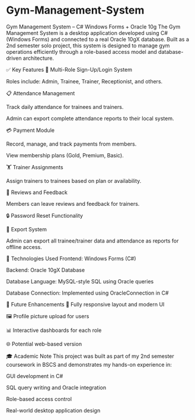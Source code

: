 # Gym-Management-System
Gym Management System – C# Windows Forms + Oracle 10g
The Gym Management System is a desktop application developed using C# (Windows Forms) and connected to a real Oracle 10gX database. Built as a 2nd semester solo project, this system is designed to manage gym operations efficiently through a role-based access model and database-driven architecture.

✅ Key Features
🔐 Multi-Role Sign-Up/Login System

Roles include: Admin, Trainee, Trainer, Receptionist, and others.

📋 Attendance Management

Track daily attendance for trainees and trainers.

Admin can export complete attendance reports to their local system.

💳 Payment Module

Record, manage, and track payments from members.

View membership plans (Gold, Premium, Basic).

🏋️ Trainer Assignments

Assign trainers to trainees based on plan or availability.

📝 Reviews and Feedback

Members can leave reviews and feedback for trainers.

🔒 Password Reset Functionality

📂 Export System

Admin can export all trainee/trainer data and attendance as reports for offline access.

🧠 Technologies Used
Frontend: Windows Forms (C#)

Backend: Oracle 10gX Database

Database Language: MySQL-style SQL using Oracle queries

Database Connection: Implemented using OracleConnection in C#

🧩 Future Enhancements
📱 Fully responsive layout and modern UI

🖼️ Profile picture upload for users

📊 Interactive dashboards for each role

🌐 Potential web-based version

🎓 Academic Note
This project was built as part of my 2nd semester coursework in BSCS and demonstrates my hands-on experience in:

GUI development in C#

SQL query writing and Oracle integration

Role-based access control

Real-world desktop application design
